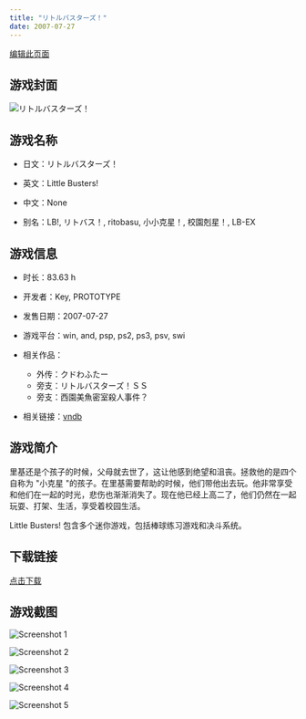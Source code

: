 ```yaml
---
title: "リトルバスターズ！"
date: 2007-07-27
---
```

[编辑此页面](https://github.com/ACG-3/ADV3-source/blob/main/source/_posts/%E3%83%AA%E3%83%88%E3%83%AB%E3%83%90%E3%82%B9%E3%82%BF%E3%83%BC%E3%82%BA%EF%BC%81.md)

## 游戏封面

![リトルバスターズ！](https%3A//pan.timero.xyz/onedrive/img_lib_001/%E3%83%AA%E3%83%88%E3%83%AB%E3%83%90%E3%82%B9%E3%82%BF%E3%83%BC%E3%82%BA%EF%BC%81_cover.avif)


## 游戏名称

- 日文：リトルバスターズ！
- 英文：Little Busters!
- 中文：None

- 别名：LB!, リトバス！, ritobasu, 小小克星！, 校園剋星！, LB-EX


## 游戏信息

- 时长：83.63 h
- 开发者：Key, PROTOTYPE
- 发售日期：2007-07-27
- 游戏平台：win, and, psp, ps2, ps3, psv, swi
- 相关作品：
   - 外传：クドわふたー
   - 旁支：リトルバスターズ！ＳＳ
   - 旁支：西園美魚密室殺人事件？

- 相关链接：[vndb](https://vndb.org/v5)


## 游戏简介

里基还是个孩子的时候，父母就去世了，这让他感到绝望和沮丧。拯救他的是四个自称为 "小克星 "的孩子。在里基需要帮助的时候，他们带他出去玩。他非常享受和他们在一起的时光，悲伤也渐渐消失了。现在他已经上高二了，他们仍然在一起玩耍、打架、生活，享受着校园生活。

Little Busters! 包含多个迷你游戏，包括棒球练习游戏和决斗系统。


## 下载链接

[点击下载](https://pan.timero.xyz/onedrive/adv_lib_001/%E3%83%AA%E3%83%88%E3%83%AB%E3%83%90%E3%82%B9%E3%82%BF%E3%83%BC%E3%82%BA%EF%BC%81)


## 游戏截图


![Screenshot 1](https%3A//pan.timero.xyz/onedrive/img_lib_001/%E3%83%AA%E3%83%88%E3%83%AB%E3%83%90%E3%82%B9%E3%82%BF%E3%83%BC%E3%82%BA%EF%BC%81_Screenshot_1.avif)

![Screenshot 2](https%3A//pan.timero.xyz/onedrive/img_lib_001/%E3%83%AA%E3%83%88%E3%83%AB%E3%83%90%E3%82%B9%E3%82%BF%E3%83%BC%E3%82%BA%EF%BC%81_Screenshot_2.avif)

![Screenshot 3](https%3A//pan.timero.xyz/onedrive/img_lib_001/%E3%83%AA%E3%83%88%E3%83%AB%E3%83%90%E3%82%B9%E3%82%BF%E3%83%BC%E3%82%BA%EF%BC%81_Screenshot_3.avif)

![Screenshot 4](https%3A//pan.timero.xyz/onedrive/img_lib_001/%E3%83%AA%E3%83%88%E3%83%AB%E3%83%90%E3%82%B9%E3%82%BF%E3%83%BC%E3%82%BA%EF%BC%81_Screenshot_4.avif)

![Screenshot 5](https%3A//pan.timero.xyz/onedrive/img_lib_001/%E3%83%AA%E3%83%88%E3%83%AB%E3%83%90%E3%82%B9%E3%82%BF%E3%83%BC%E3%82%BA%EF%BC%81_Screenshot_5.avif)

